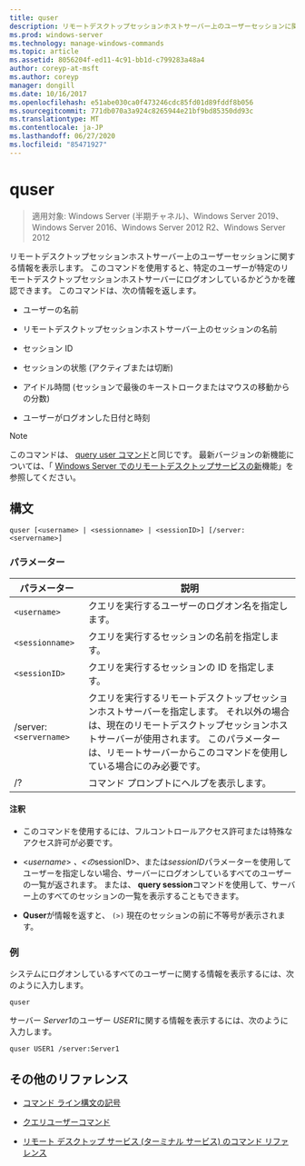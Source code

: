 ```yaml
---
title: quser
description: リモートデスクトップセッションホストサーバー上のユーザーセッションに関する情報を表示する、quser コマンドのリファレンストピックです。
ms.prod: windows-server
ms.technology: manage-windows-commands
ms.topic: article
ms.assetid: 8056204f-ed11-4c91-bb1d-c799283a48a4
author: coreyp-at-msft
ms.author: coreyp
manager: dongill
ms.date: 10/16/2017
ms.openlocfilehash: e51abe030ca0f473246cdc85fd01d89fddf8b056
ms.sourcegitcommit: 771db070a3a924c8265944e21bf9bd85350dd93c
ms.translationtype: MT
ms.contentlocale: ja-JP
ms.lasthandoff: 06/27/2020
ms.locfileid: "85471927"
---
```

# <a name="quser"></a>quser

> 適用対象: Windows Server (半期チャネル)、Windows Server 2019、Windows Server 2016、Windows Server 2012 R2、Windows Server 2012

リモートデスクトップセッションホストサーバー上のユーザーセッションに関する情報を表示します。 このコマンドを使用すると、特定のユーザーが特定のリモートデスクトップセッションホストサーバーにログオンしているかどうかを確認できます。 このコマンドは、次の情報を返します。

- ユーザーの名前

- リモートデスクトップセッションホストサーバー上のセッションの名前

- セッション ID

- セッションの状態 (アクティブまたは切断)

- アイドル時間 (セッションで最後のキーストロークまたはマウスの移動からの分数)

- ユーザーがログオンした日付と時刻

> [!NOTE]
> このコマンドは、 [query user コマンド](query-user.md)と同じです。 最新バージョンの新機能については、「 [Windows Server でのリモートデスクトップサービスの新](https://docs.microsoft.com/previous-versions/windows/it-pro/windows-server-2012-R2-and-2012/dn283323(v=ws.11))機能」を参照してください。

## <a name="syntax"></a>構文

```
quser [<username> | <sessionname> | <sessionID>] [/server:<servername>]
```

### <a name="parameters"></a>パラメーター

| パラメーター | 説明 |
|--|--|
| `<username>` | クエリを実行するユーザーのログオン名を指定します。 |
| `<sessionname>` | クエリを実行するセッションの名前を指定します。 |
| `<sessionID>` | クエリを実行するセッションの ID を指定します。 |
| /server:`<servername>` | クエリを実行するリモートデスクトップセッションホストサーバーを指定します。 それ以外の場合は、現在のリモートデスクトップセッションホストサーバーが使用されます。 このパラメーターは、リモートサーバーからこのコマンドを使用している場合にのみ必要です。 |
| /? | コマンド プロンプトにヘルプを表示します。 |

#### <a name="remarks"></a>注釈

- このコマンドを使用するには、フルコントロールアクセス許可または特殊なアクセス許可が必要です。

- <*username*> *、<の*sessionID>、または*sessionID*パラメーターを使用してユーザーを指定しない場合、サーバーにログオンしているすべてのユーザーの一覧が返されます。 または、 **query session**コマンドを使用して、サーバー上のすべてのセッションの一覧を表示することもできます。

- **Quser**が情報を返すと、 `(>)` 現在のセッションの前に不等号が表示されます。

### <a name="examples"></a>例

システムにログオンしているすべてのユーザーに関する情報を表示するには、次のように入力します。

```
quser
```

サーバー *Server1*のユーザー *USER1*に関する情報を表示するには、次のように入力します。

```
quser USER1 /server:Server1
```

## <a name="additional-references"></a>その他のリファレンス

- [コマンド ライン構文の記号](command-line-syntax-key.md)

- [クエリユーザーコマンド](query-user.md)

- [リモート デスクトップ サービス (ターミナル サービス) のコマンド リファレンス](remote-desktop-services-terminal-services-command-reference.md)
